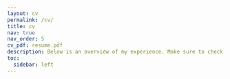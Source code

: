 ```yaml
---
layout: cv
permalink: /cv/
title: cv
nav: true
nav_order: 5
cv_pdf: resume.pdf
description: Below is an overview of my experience. Make sure to check out my PDF resume!
toc:
  sidebar: left
---
```

